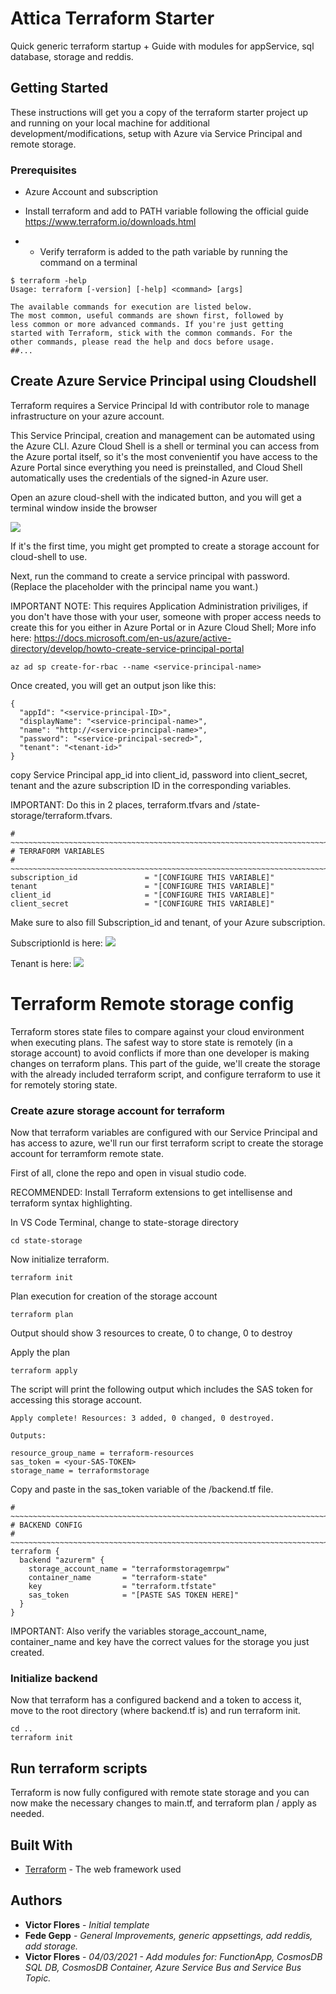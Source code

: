 # Attica Terraform Starter

Quick generic terraform startup + Guide with modules for appService, sql database, storage and reddis.

## Getting Started

These instructions will get you a copy of the terraform starter project up and running on your local machine for additional development/modifications, setup with Azure via Service Principal and remote storage.

### Prerequisites

- Azure Account and subscription

- Install terraform and add to PATH variable following the official guide https://www.terraform.io/downloads.html

- - Verify terraform is added to the path variable by running the command on a terminal

```
$ terraform -help
Usage: terraform [-version] [-help] <command> [args]

The available commands for execution are listed below.
The most common, useful commands are shown first, followed by
less common or more advanced commands. If you're just getting
started with Terraform, stick with the common commands. For the
other commands, please read the help and docs before usage.
##...
```

## Create Azure Service Principal using Cloudshell

Terraform requires a Service Principal Id with contributor role to manage infrastructure on your azure account.

This Service Principal, creation and management can be automated using the Azure CLI. Azure Cloud Shell is a shell or terminal you can access from the Azure portal itself, so it's the most convenientif you have access to the Azure Portal since everything you need is preinstalled, and Cloud Shell automatically uses the credentials of the signed-in Azure user.

Open an azure cloud-shell with the indicated button, and you will get a terminal window inside the browser

<img src="https://mountainss.files.wordpress.com/2017/11/azure-cloud-shell-bash-1.png">

If it's the first time, you might get prompted to create a storage account for cloud-shell to use.

Next, run the command to create a service principal with password. (Replace the placeholder with the principal name you want.)

IMPORTANT NOTE: This requires Application Administration priviliges, if you don't have those with your user, someone with proper access needs to create this for you either in Azure Portal or in Azure Cloud Shell; More info here: https://docs.microsoft.com/en-us/azure/active-directory/develop/howto-create-service-principal-portal

```
az ad sp create-for-rbac --name <service-principal-name>
```

Once created, you will get an output json like this:

```
{
  "appId": "<service-principal-ID>",
  "displayName": "<service-principal-name>",
  "name": "http://<service-principal-name>",
  "password": "<service-principal-secred>",
  "tenant": "<tenant-id>"
}
```

copy Service Principal app_id into client_id, password into client_secret, tenant and the azure subscription ID in the corresponding variables.

IMPORTANT: Do this in 2 places, terraform.tfvars and /state-storage/terraform.tfvars. 

```
# ~~~~~~~~~~~~~~~~~~~~~~~~~~~~~~~~~~~~~~~~~~~~~~~~~~~~~~~~~~~~~~~~~~~~~~~~~~~~~~~~~~~~~~~~~~~~~~~~~~~~~~~~~~~~~~~~~~~~~
# TERRAFORM VARIABLES
# ~~~~~~~~~~~~~~~~~~~~~~~~~~~~~~~~~~~~~~~~~~~~~~~~~~~~~~~~~~~~~~~~~~~~~~~~~~~~~~~~~~~~~~~~~~~~~~~~~~~~~~~~~~~~~~~~~~~~~
subscription_id               = "[CONFIGURE THIS VARIABLE]"
tenant                        = "[CONFIGURE THIS VARIABLE]"
client_id                     = "[CONFIGURE THIS VARIABLE]"
client_secret                 = "[CONFIGURE THIS VARIABLE]"
```

Make sure to also fill Subscription_id and tenant, of your Azure subscription.

SubscriptionId is here:
<img src="https://docs.bitnami.com/images/img/platforms/azure/subscription-id-1.png">

Tenant is here:
<img src="https://livelibrary.osisoft.com/LiveLibrary/media/en/bi-v4/GUID-3D88C7C7-A8AF-426A-8BDF-3D893A757D20-low.png">


# Terraform Remote storage config

Terraform stores state files to compare against your cloud environment when executing plans. The safest way to store state is remotely (in a storage account) to avoid conflicts if more than one developer is making changes on terraform plans. This part of the guide, we'll create the storage with the already included terraform script, and configure terraform to use it for remotely storing state. 

### Create azure storage account for terraform

Now that terraform variables are configured with our Service Principal and has access to azure, we'll run our first terraform script to create the storage account for terramform remote state.

First of all, clone the repo and open in visual studio code.

RECOMMENDED: Install Terraform extensions to get intellisense and terraform syntax highlighting.

In VS Code Terminal, change to state-storage directory

```
cd state-storage
```

Now initialize terraform.

```
terraform init
```

Plan execution for creation of the storage account

```
terraform plan
```

Output should show 3 resources to create, 0 to change, 0 to destroy

Apply the plan

```
terraform apply
```

The script will print the following output which includes the SAS token for accessing this storage account. 

```
Apply complete! Resources: 3 added, 0 changed, 0 destroyed.

Outputs:

resource_group_name = terraform-resources
sas_token = <your-SAS-TOKEN>
storage_name = terraformstorage
```


Copy and paste in the sas_token variable of the /backend.tf file.

```
# ~~~~~~~~~~~~~~~~~~~~~~~~~~~~~~~~~~~~~~~~~~~~~~~~~~~~~~~~~~~~~~~~~~~~~~~~~~~~~~~~~~~~~~~~~~~~~~~~~~~~~~~~~~~~~~~~~~~~~
# BACKEND CONFIG
# ~~~~~~~~~~~~~~~~~~~~~~~~~~~~~~~~~~~~~~~~~~~~~~~~~~~~~~~~~~~~~~~~~~~~~~~~~~~~~~~~~~~~~~~~~~~~~~~~~~~~~~~~~~~~~~~~~~~~~
terraform {
  backend "azurerm" {
    storage_account_name = "terraformstoragemrpw"
    container_name       = "terraform-state"
    key                  = "terraform.tfstate"
    sas_token            = "[PASTE SAS TOKEN HERE]"
  }
}
```

IMPORTANT: Also verify the variables storage_account_name, 
    container_name and key have the correct values for the storage you just created.

### Initialize backend

Now that terraform has a configured backend and a token to access it, move to the root directory (where backend.tf is) and run terraform init.

```
cd ..
terraform init
```

## Run terraform scripts

Terraform is now fully configured with remote state storage and you can now make the necessary changes to main.tf, and terraform plan / apply as needed.


## Built With

* [Terraform](www.terraform.io) - The web framework used


## Authors

* **Victor Flores** - *Initial template*
* **Fede Gepp** - *General Improvements, generic appsettings, add reddis, add storage.*
* **Victor Flores** - *04/03/2021 - Add modules for: FunctionApp, CosmosDB SQL DB, CosmosDB Container, Azure Service Bus and Service Bus Topic.*
